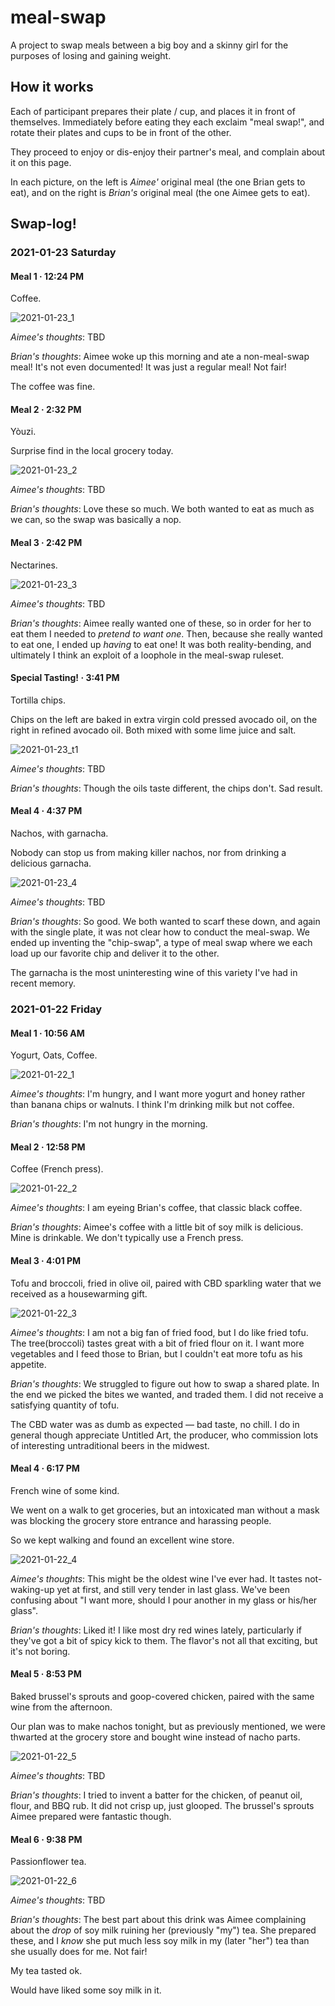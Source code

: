 # meal-swap

A project to swap meals between a big boy and a skinny girl
for the purposes of losing and gaining weight.

## How it works

Each of participant prepares their plate / cup,
and places it in front of themselves.
Immediately before eating
they each exclaim "meal swap!",
and rotate their plates and cups to be in front
of the other.

They proceed to enjoy or dis-enjoy their partner's meal,
and complain about it on this page.

In each picture,
on the left is _Aimee'_ original meal
(the one Brian gets to eat),
and on the right is _Brian's_ original meal
(the one Aimee gets to eat).

## Swap-log!

<!-- template

#### Meal X · XX:XX PM

![2021-01-XX_1](images/2021-01-XX_X.jpg)

_Aimee's thoughts_:
TBD

_Brian's thoughts_:
TBD

-->

### 2021-01-23 Saturday


#### Meal 1 · 12:24 PM

Coffee.

![2021-01-23_1](images/2021-01-23_1.jpg)

_Aimee's thoughts_:
TBD

_Brian's thoughts_:
Aimee woke up this morning and ate a non-meal-swap meal!
It's not even documented!
It was just a regular meal!
Not fair!

The coffee was fine.


#### Meal 2 · 2:32 PM

Yòuzi.

Surprise find in the local grocery today.

![2021-01-23_2](images/2021-01-23_2.jpg)

_Aimee's thoughts_:
TBD

_Brian's thoughts_:
Love these so much.
We both wanted to eat as much as we can,
so the swap was basically a nop.


#### Meal 3 · 2:42 PM

Nectarines.


![2021-01-23_3](images/2021-01-23_3.jpg)

_Aimee's thoughts_:
TBD

_Brian's thoughts_:
Aimee really wanted one of these,
so in order for her to eat them I needed to _pretend to want one_.
Then,
because she really wanted to eat one,
I ended up _having_ to eat one!
It was both reality-bending,
and ultimately I think an exploit of a loophole in the meal-swap ruleset.


#### Special Tasting! · 3:41 PM

Tortilla chips.

Chips on the left are baked in extra virgin cold pressed avocado oil,
on the right in refined avocado oil.
Both mixed with some lime juice and salt.

![2021-01-23_t1](images/2021-01-23_t1.jpg)

_Aimee's thoughts_:
TBD

_Brian's thoughts_:
Though the oils taste different,
the chips don't.
Sad result.


#### Meal 4 · 4:37 PM

Nachos, with garnacha.

Nobody can stop us from making killer nachos,
nor from drinking a delicious garnacha.

![2021-01-23_4](images/2021-01-23_4.jpg)

_Aimee's thoughts_:
TBD

_Brian's thoughts_:
So good.
We both wanted to scarf these down,
and again with the single plate,
it was not clear how to conduct the meal-swap.
We ended up inventing the "chip-swap",
a type of meal swap where we each load up our favorite chip
and deliver it to the other.

The garnacha is the most uninteresting wine of this variety I've had in recent memory.


### 2021-01-22 Friday


#### Meal 1 · 10:56 AM

Yogurt, Oats, Coffee.

![2021-01-22_1](images/2021-01-22_1.jpg)

_Aimee's thoughts_: 
I'm hungry, and I want more yogurt and honey rather than banana chips or walnuts.
I think I'm drinking milk but not coffee.

_Brian's thoughts_:
I'm not hungry in the morning.


#### Meal 2 · 12:58 PM

Coffee (French press).

![2021-01-22_2](images/2021-01-22_2.jpg)

_Aimee's thoughts_:
I am eyeing Brian's coffee, that classic black coffee.

_Brian's thoughts_:
Aimee's coffee with a little bit of soy milk is delicious.
Mine is drinkable.
We don't typically use a French press.


#### Meal 3 · 4:01 PM

Tofu and broccoli,
fried in olive oil,
paired with CBD sparkling water that we received as a housewarming gift.

![2021-01-22_3](images/2021-01-22_3.jpg)

_Aimee's thoughts_:
I am not a big fan of fried food, but I do like fried tofu.
The tree(broccoli) tastes great with a bit of fried flour on it.
I want more vegetables and I feed those to Brian, but I couldn't eat more tofu as his appetite.

_Brian's thoughts_:
We struggled to figure out how to swap a shared plate.
In the end we picked the bites we wanted,
and traded them.
I did not receive a satisfying quantity of tofu.

The CBD water was as dumb as expected &mdash;
bad taste, no chill.
I do in general though appreciate Untitled Art,
the producer,
who commission lots of interesting untraditional beers in the midwest.


#### Meal 4 · 6:17 PM

French wine of some kind.

We went on a walk to get groceries,
but an intoxicated man without a mask was blocking
the grocery store entrance and harassing people.

So we kept walking and found an excellent wine store.

![2021-01-22_4](images/2021-01-22_4.jpg)

_Aimee's thoughts_:
This might be the oldest wine I've ever had. It tastes not-waking-up yet at first,
and still very tender in last glass. We've been confusing about
"I want more, should I pour another in my glass or his/her glass".

_Brian's thoughts_:
Liked it!
I like most dry red wines lately,
particularly if they've got a bit of spicy kick to them.
The flavor's not all that exciting,
but it's not boring.


#### Meal 5 · 8:53 PM

Baked brussel's sprouts and goop-covered chicken,
paired with the same wine from the afternoon.

Our plan was to make nachos tonight,
but as previously mentioned,
we were thwarted at the grocery store and bought wine instead of nacho parts.

![2021-01-22_5](images/2021-01-22_5.jpg)

_Aimee's thoughts_: TBD

_Brian's thoughts_:
I tried to invent a batter for the chicken,
of peanut oil, flour, and BBQ rub.
It did not crisp up, just glooped.
The brussel's sprouts Aimee prepared were fantastic though.


#### Meal 6 · 9:38 PM

Passionflower tea.

![2021-01-22_6](images/2021-01-22_6.jpg)

_Aimee's thoughts_:
TBD

_Brian's thoughts_:
The best part about this drink
was Aimee complaining about the _drop_ of soy milk ruining her (previously "my") tea.
She prepared these,
and I _know_ she put much less soy milk in my (later "her") tea than she usually does for me.
Not fair!

My tea tasted ok.

Would have liked some soy milk in it.
